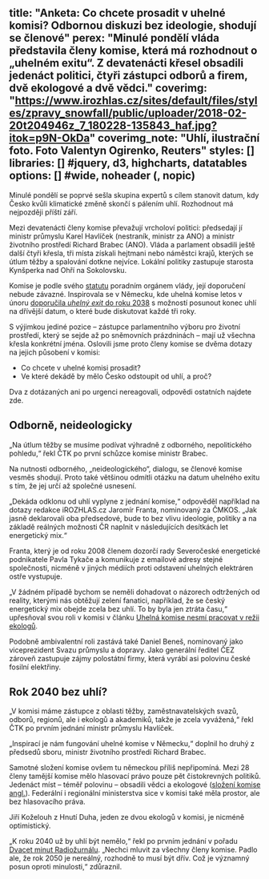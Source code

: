 title: "Anketa: Co chcete prosadit v uhelné komisi? Odbornou diskuzi bez ideologie, shodují se členové"
perex: "Minulé pondělí vláda představila členy komise, která má rozhodnout o „uhelném exitu“. Z devatenácti křesel obsadili jedenáct politici, čtyři zástupci odborů a firem, dvě ekologové a dvě vědci."
coverimg: "https://www.irozhlas.cz/sites/default/files/styles/zpravy_snowfall/public/uploader/2018-02-20t204946z_7_180228-135843_haf.jpg?itok=p9N-OkDa"
coverimg_note: "Uhlí, ilustrační foto. Foto Valentyn Ogirenko, Reuters"
styles: []
libraries: [] #jquery, d3, highcharts, datatables
options: [] #wide, noheader (, nopic)
---

Minulé pondělí se poprvé sešla skupina expertů s cílem stanovit datum, kdy Česko kvůli klimatické změně skončí s pálením uhlí. Rozhodnout má nejpozději příští září.

Mezi devatenácti členy komise převažují vrcholoví politici: předsedají jí ministr průmyslu Karel Havlíček (nestraník, ministr za ANO) a ministr životního prostředí Richard Brabec (ANO). Vláda a parlament obsadili ještě další čtyři křesla, tři místa získali hejtmani nebo náměstci krajů, kterých se útlum těžby a spalování dotkne nejvíce. Lokální politiky zastupuje starosta Kynšperka nad Ohří na Sokolovsku.

Komise je podle svého [statutu](https://www.mzp.cz/C1257458002F0DC7/cz/news_20190730-uhelna-komise/$FILE/Statut_UK.pdf) poradním orgánem vlády, její doporučení nebude závazné. Inspirovala se v Německu, kde uhelná komise letos v únoru [doporučila _uhelný exit_ do roku 2038](https://www.irozhlas.cz/ekonomika/nemecko-uhli-fosilni-palivo-elektrarna-energie_1901260753_och) s možností posunout konec uhlí na dřívější datum, o které bude diskutovat každé tři roky.

S výjimkou jediné pozice – zástupce parlamentního výboru pro životní prostředí, který se sejde až po sněmovních prázdninách – mají už všechna křesla konkrétní jména. Oslovili jsme proto členy komise se dvěma dotazy na jejich působení v komisi:

* Co chcete v uhelné komisi prosadit?
* Ve které dekádě by mělo Česko odstoupit od uhlí, a proč?

Dva z dotázaných ani po urgenci nereagovali, odpovědi ostatních najdete zde.

<wide>
<div id="anketa-wrapper"></div>
</wide>

## Odborně, neideologicky

„Na útlum těžby se musíme podívat výhradně z odborného, nepolitického pohledu,“ řekl ČTK po první schůzce komise ministr Brabec.

Na nutnosti odborného, „neideologického“, dialogu, se členové komise vesměs shodují. Proto také většinou odmítli otázku na datum uhelného exitu s tím, že jej určí až společné usnesení.

„Dekáda odklonu od uhlí vyplyne z jednání komise,“ odpověděl například na dotazy redakce iROZHLAS.cz Jaromír Franta, nominovaný za ČMKOS. „Jak jasně deklarovali oba předsedové, bude to bez vlivu ideologie, politiky a na základě reálných možnosti ČR naplnit v následujících desítkách let energetický mix.“

Franta, který je od roku 2008 členem dozorčí rady Severočeské energetické podnikatele Pavla Tykače a komunikuje z emailové adresy stejné společnosti, nicméně v jiných médiích proti odstavení uhelných elektráren ostře vystupuje.

„V žádném případě bychom se neměli dohadovat o názorech odtržených od reality, kterými nás obtěžují zelení fanatici, například, že se český energetický mix obejde zcela bez uhlí. To by byla jen ztráta času,“ upřesňoval svou roli v komisi v článku [Uhelná komise nesmí pracovat v režii ekologů](https://iuhli.cz/uhelna-komise-nesmi-pracovat-v-rezii-ekologu/).

Podobně ambivalentní roli zastává také Daniel Beneš, nominovaný jako viceprezident Svazu průmyslu a dopravy. Jako generální ředitel ČEZ zároveň zastupuje zájmy polostátní firmy, která vyrábí asi polovinu české fosilní elektřiny.

## Rok 2040 bez uhlí?

„V komisi máme zástupce z oblasti těžby, zaměstnavatelských svazů, odborů, regionů, ale i ekologů a akademiků, takže je zcela vyvážená,“ řekl ČTK po prvním jednání ministr průmyslu Havlíček.

„Inspirací je nám fungování uhelné komise v Německu,“ doplnil ho druhý z předsedů sboru, ministr životního prostředí Richard Brabec.

Samotné složení komise ovšem tu německou příliš nepřipomíná. Mezi 28 členy tamější komise mělo hlasovací právo pouze pět čistokrevných politiků. Jedenáct míst – téměř polovinu – obsadili vědci a ekologové ([složení komise angl.](https://www.cleanenergywire.org/factsheets/germanys-coal-exit-commission)). Federální i regionální ministerstva sice v komisi také měla prostor, ale bez hlasovacího práva.

Jiří Koželouh z Hnutí Duha, jeden ze dvou ekologů v komisi, je nicméně optimistický.

„K roku 2040 už by uhlí být nemělo,“ řekl po prvním jednání v pořadu [Dvacet minut Radiožurnálu](https://www.irozhlas.cz/zpravy-domov/uhelna-komise-konec-tezby-uhli-konec-uhelnych-elektraren_1908271929_jak). „Nechci mluvit za všechny členy komise. Padlo ale, že rok 2050 je nereálný, rozhodně to musí být dřív. Což je významný posun oproti minulosti,“ zdůraznil.
